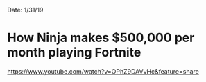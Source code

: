 Date: 1/31/19

# How Ninja makes $500,000 per month playing Fortnite

https://www.youtube.com/watch?v=OPhZ9DAVvHc&feature=share